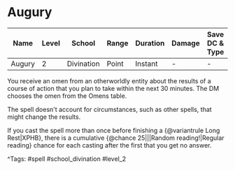 # Augury

| Name | Level | School | Range | Duration | Damage | Save DC & Type |
|------|-------|--------|-------|----------|--------|----------------|
| Augury | 2 | Divination | Point | Instant | - | - |

You receive an omen from an otherworldly entity about the results of a course of action that you plan to take within the next 30 minutes. The DM chooses the omen from the Omens table.

The spell doesn't account for circumstances, such as other spells, that might change the results.

If you cast the spell more than once before finishing a {@variantrule Long Rest|XPHB}, there is a cumulative {@chance 25|||Random reading!|Regular reading} chance for each casting after the first that you get no answer.

^Tags: #spell #school_divination #level_2